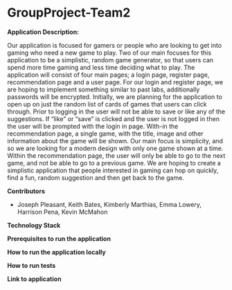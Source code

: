 # GroupProject-Team2

**Application Description:** 

Our application is focused for gamers or people who are looking to get into gaming who need a new game to play. Two of our main focuses for this application to be a simplistic, random game generator, so that users can spend more time gaming and less time deciding what to play. The application will consist of four main pages; a login page, register page, recommendation page and a user page. 
  For our login and register page, we are hoping to implement something similar to past labs, additionally passwords will be encrypted. Initially, we are planning for the application to open up on just the random list of cards of games that users can click through. Prior to logging in the user will not be able to save or like any of the suggestions. If “like” or “save” is clicked and the user is not logged in then the user will be prompted with the login in page. With-in the recommendation page, a single game, with the title, image and other information about the game will be shown. Our main focus is simplicity, and so we are looking for a modern design with only one game shown at a time. Within the recommendation page, the user will only be able to go to the next game, and not be able to go to a previous game.
  We are hoping to create a simplistic application that people interested in gaming can hop on quickly, find a fun, random suggestion and then get back to the game. 

**Contributors**

- Joseph Pleasant, Keith Bates, Kimberly Marthias, Emma Lowery, Harrison Pena, Kevin McMahon 

**Technology Stack**

**Prerequisites to run the application**

**How to run the application locally**

**How to run tests**

**Link to application**

